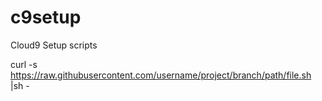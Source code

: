 # c9setup
Cloud9 Setup scripts

curl -s https://raw.githubusercontent.com/username/project/branch/path/file.sh |sh -
